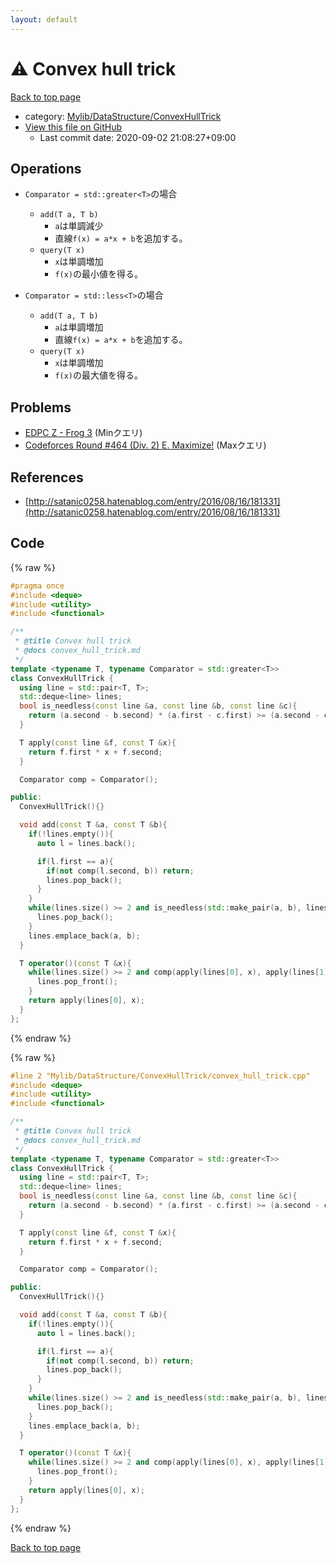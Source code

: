 ```yaml
---
layout: default
---
```


<!-- mathjax config similar to math.stackexchange -->
<script type="text/javascript" async
  src="https://cdnjs.cloudflare.com/ajax/libs/mathjax/2.7.5/MathJax.js?config=TeX-MML-AM_CHTML">
</script>
<script type="text/x-mathjax-config">
  MathJax.Hub.Config({
    TeX: { equationNumbers: { autoNumber: "AMS" }},
    tex2jax: {
      inlineMath: [ ['$','$'] ],
      processEscapes: true
    },
    "HTML-CSS": { matchFontHeight: false },
    displayAlign: "left",
    displayIndent: "2em"
  });
</script>

<script type="text/javascript" src="https://cdnjs.cloudflare.com/ajax/libs/jquery/3.4.1/jquery.min.js"></script>
<script src="https://cdn.jsdelivr.net/npm/jquery-balloon-js@1.1.2/jquery.balloon.min.js" integrity="sha256-ZEYs9VrgAeNuPvs15E39OsyOJaIkXEEt10fzxJ20+2I=" crossorigin="anonymous"></script>
<script type="text/javascript" src="../../../../assets/js/copy-button.js"></script>
<link rel="stylesheet" href="../../../../assets/css/copy-button.css" />


# :warning: Convex hull trick

<a href="../../../../index.html">Back to top page</a>

* category: <a href="../../../../index.html#0d6a910a839d6d45cd0c637d5901795e">Mylib/DataStructure/ConvexHullTrick</a>
* <a href="{{ site.github.repository_url }}/blob/master/Mylib/DataStructure/ConvexHullTrick/convex_hull_trick.cpp">View this file on GitHub</a>
    - Last commit date: 2020-09-02 21:08:27+09:00




## Operations

- `Comparator = std::greater<T>`の場合
	- `add(T a, T b)`
		- `a`は単調減少
		- 直線`f(x) = a*x + b`を追加する。
	- `query(T x)`
		- `x`は単調増加
		- `f(x)`の最小値を得る。

- `Comparator = std::less<T>`の場合
	- `add(T a, T b)`
		- `a`は単調増加
		- 直線`f(x) = a*x + b`を追加する。
	- `query(T x)`
		- `x`は単調増加
		- `f(x)`の最大値を得る。

## Problems

- [EDPC Z - Frog 3](https://atcoder.jp/contests/dp/tasks/dp_z) (Minクエリ)
- [Codeforces Round #464 (Div. 2) E. Maximize!](https://codeforces.com/contest/939/problem/E) (Maxクエリ)

## References

- [http://satanic0258.hatenablog.com/entry/2016/08/16/181331](http://satanic0258.hatenablog.com/entry/2016/08/16/181331)



## Code

<a id="unbundled"></a>
{% raw %}
```cpp
#pragma once
#include <deque>
#include <utility>
#include <functional>

/**
 * @title Convex hull trick
 * @docs convex_hull_trick.md
 */
template <typename T, typename Comparator = std::greater<T>>
class ConvexHullTrick {
  using line = std::pair<T, T>;
  std::deque<line> lines;
  bool is_needless(const line &a, const line &b, const line &c){
    return (a.second - b.second) * (a.first - c.first) >= (a.second - c.second) * (a.first - b.first);
  }

  T apply(const line &f, const T &x){
    return f.first * x + f.second;
  }

  Comparator comp = Comparator();

public:
  ConvexHullTrick(){}

  void add(const T &a, const T &b){
    if(!lines.empty()){
      auto l = lines.back();

      if(l.first == a){
        if(not comp(l.second, b)) return;
        lines.pop_back();
      }
    }
    while(lines.size() >= 2 and is_needless(std::make_pair(a, b), lines.back(), *(lines.end() - 2))){
      lines.pop_back();
    }
    lines.emplace_back(a, b);
  }

  T operator()(const T &x){
    while(lines.size() >= 2 and comp(apply(lines[0], x), apply(lines[1], x))){
      lines.pop_front();
    }
    return apply(lines[0], x);
  }
};

```
{% endraw %}

<a id="bundled"></a>
{% raw %}
```cpp
#line 2 "Mylib/DataStructure/ConvexHullTrick/convex_hull_trick.cpp"
#include <deque>
#include <utility>
#include <functional>

/**
 * @title Convex hull trick
 * @docs convex_hull_trick.md
 */
template <typename T, typename Comparator = std::greater<T>>
class ConvexHullTrick {
  using line = std::pair<T, T>;
  std::deque<line> lines;
  bool is_needless(const line &a, const line &b, const line &c){
    return (a.second - b.second) * (a.first - c.first) >= (a.second - c.second) * (a.first - b.first);
  }

  T apply(const line &f, const T &x){
    return f.first * x + f.second;
  }

  Comparator comp = Comparator();

public:
  ConvexHullTrick(){}

  void add(const T &a, const T &b){
    if(!lines.empty()){
      auto l = lines.back();

      if(l.first == a){
        if(not comp(l.second, b)) return;
        lines.pop_back();
      }
    }
    while(lines.size() >= 2 and is_needless(std::make_pair(a, b), lines.back(), *(lines.end() - 2))){
      lines.pop_back();
    }
    lines.emplace_back(a, b);
  }

  T operator()(const T &x){
    while(lines.size() >= 2 and comp(apply(lines[0], x), apply(lines[1], x))){
      lines.pop_front();
    }
    return apply(lines[0], x);
  }
};

```
{% endraw %}

<a href="../../../../index.html">Back to top page</a>


